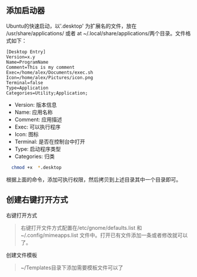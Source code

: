 ## 添加启动器

Ubuntu的快速启动，以'.desktop' 为扩展名的文件，放在 /usr/share/applications/ 或者 at ~/.local/share/applications/两个目录。文件格式如下：

``` code
[Desktop Entry]
Version=x.y
Name=ProgramName
Comment=This is my comment
Exec=/home/alex/Documents/exec.sh
Icon=/home/alex/Pictures/icon.png
Terminal=false
Type=Application
Categories=Utility;Application;
```
 + Version: 版本信息
 + Name: 应用名称
 + Comment: 应用描述
 + Exec: 可以执行程序
 + Icon: 图标
 + Terminal: 是否在控制台中打开
 + Type: 启动程序类型
 + Categories: 归类

```bash
  chmod +x  *.desktop
```
根据上面的命令，添加可执行权限，然后拷贝到上述目录其中一个目录即可。

## 创建右键打开方式
右键打开方式

> 右键打开文件方式配置在/etc/gnome/defaults.list 和 ~/.config/mimeapps.list 文件中。打开已有文件添加一条或者修改就可以了。

创建文件模板

> ~/Templates目录下添加需要模板文件可以了
